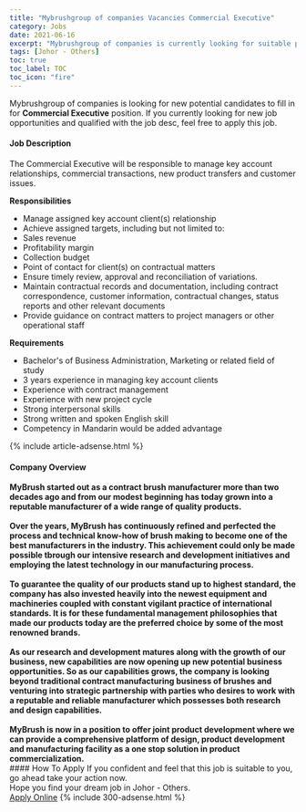 ```yaml
---
title: "Mybrushgroup of companies Vacancies Commercial Executive" 
category: Jobs 
date: 2021-06-16 
excerpt: "Mybrushgroup of companies is currently looking for suitable person to fill in the Commercial Executive which based in Johor - Others" 
tags: [Johor - Others] 
toc: true 
toc_label: TOC 
toc_icon: "fire" 
--- 
```


<p>Mybrushgroup of companies is looking for new potential candidates to fill in for <b>Commercial Executive</b> position. If you currently looking for new job opportunities and qualified with the job desc, feel free to apply this job.
</p><div><div><h4>Job Description</h4></div><div><div><span><div><p>The Commercial Executive will be responsible to manage key account relationships, commercial transactions, new product transfers and customer issues.&#160;</p><p><strong>Responsibilities</strong></p><ul><li><span>Manage assigned key account client(s) relationship</span></li><li><span>Achieve assigned targets, including but not limited to:</span></li><li><span>Sales revenue</span></li><li><span>Profitability margin</span></li><li><span>Collection budget</span></li><li><span>Point of contact for client(s) on contractual matters</span></li><li><span>Ensure timely review, approval and reconciliation of variations.</span></li><li><span>Maintain contractual records and documentation, including contract correspondence, customer information, contractual changes, status reports and other relevant documents</span></li><li><span>Provide guidance on contract matters to project managers or other operational staff</span></li></ul><p><strong>Requirements</strong></p><ul><li><span>Bachelor's of Business Administration, Marketing or related field of study&#160;</span></li><li><span>3 years experience in managing key account clients</span></li><li><span>Experience with contract management</span></li><li><span>Experience with new project cycle</span></li><li><span>Strong interpersonal&#160;skills</span></li><li><span>Strong written and spoken English skill</span></li><li><span>Competency in Mandarin would be added advantage</span></li></ul></div></span></div></div></div> 
{% include article-adsense.html %} 
<div><div><h4>Company Overview</h4></div><div><div><span><div><div>
<div><strong>MyBrush started out as a contract brush manufacturer more than two decades ago and from our modest beginning has today grown into a reputable manufacturer of a wide range of quality products.&#160;<br><br>Over the years, MyBrush has continuously refined and perfected the process and technical know-how of brush making to become one of the best manufacturers in the industry. This achievement could only be made possible tbrough our intensive research and development initiatives and employing the latest technology in our manufacturing process.&#160;<br><br>To guarantee the quality of our products stand up to highest standard, the company has also invested heavily into the newest equipment and machineries coupled with constant vigilant practice of international standards. It is for these fundamental management philosophies that made our products today are the preferred choice by some of the most renowned brands.&#160;<br><br>As our research and development matures along with the growth of our business, new capabilities are now opening up new potential business opportunities. So as our capabilities grows, the company is looking beyond traditional contract manufacturing business of brushes and venturing into strategic partnership with parties who desires to work with a reputable and reliable manufacturer which possesses both research and design capabilities.&#160;<br><br>MyBrush is now in a position to offer joint product development where we can provide a comprehensive platform of design, product development and manufacturing facility as a one stop solution in product commercialization.</strong></div>
</div></div></span></div></div></div> 
#### How To Apply 
If you confident and feel that this job is suitable to you, go ahead take your action now. <br/> 
Hope you find your dream job in Johor - Others. <br/> 
<a href="https://www.jobstreet.com.my/en/job/commercial-executive-4569568?jobId=jobstreet-my-job-4569568&" class="btn btn--info" target="_blank" rel="nofollow noopenner">Apply Online</a> 
{% include 300-adsense.html %} 